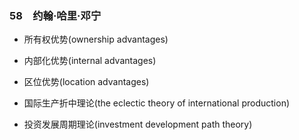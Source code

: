 ### 58　约翰·哈里·邓宁

-   所有权优势(ownership advantages)
    
-   内部化优势(internal advantages)
    
-   区位优势(location advantages)
    
-   国际生产折中理论(the eclectic theory of international production)
    
-   投资发展周期理论(investment development path theory)